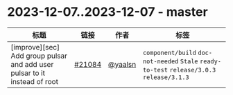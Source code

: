 # 2023-12-07..2023-12-07 - master
| 标题 | 链接 | 作者 | 标签 |
| - | :--: | :--: | - |
| [improve][sec] Add group pulsar and add user pulsar to it instead of root | [#21084](https://github.com/apache/pulsar/pull/21084) | [@yaalsn](https://github.com/yaalsn) | `component/build` `doc-not-needed` `Stale` `ready-to-test` `release/3.0.3` `release/3.1.3`  | 
